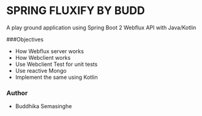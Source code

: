 # SPRING FLUXIFY BY BUDD
A play ground application using Spring Boot 2 Webflux API with Java/Kotlin

###Objectives
* How Webflux server works
* How Webclient works
* Use Webclient Test for unit tests
* Use reactive Mongo
* Implement the same using Kotlin

### Author
* Buddhika Semasinghe
